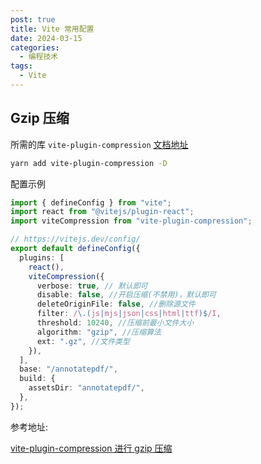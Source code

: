 ```yaml
---
post: true
title: Vite 常用配置
date: 2024-03-15
categories:
  - 编程技术
tags:
  - Vite
---
```


## Gzip 压缩

所需的库 `vite-plugin-compression` [文档地址](https://github.com/vbenjs/vite-plugin-compression/tree/main#readme)

```sh
yarn add vite-plugin-compression -D
```

配置示例

```ts
import { defineConfig } from "vite";
import react from "@vitejs/plugin-react";
import viteCompression from "vite-plugin-compression";

// https://vitejs.dev/config/
export default defineConfig({
  plugins: [
    react(),
    viteCompression({
      verbose: true, // 默认即可
      disable: false, //开启压缩(不禁用)，默认即可
      deleteOriginFile: false, //删除源文件
      filter: /\.(js|mjs|json|css|html|ttf)$/I,
      threshold: 10240, //压缩前最小文件大小
      algorithm: "gzip", //压缩算法
      ext: ".gz", //文件类型
    }),
  ],
  base: "/annotatepdf/",
  build: {
    assetsDir: "annotatepdf/",
  },
});
```

参考地址:

[vite-plugin-compression 进行 gzip 压缩](https://www.jianshu.com/p/90ecbaa18cf9)
